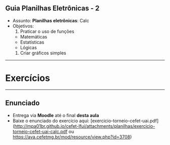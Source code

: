 ## Guia Planilhas Eletrônicas - 2

- Assunto: **Planilhas eletrônicas**: Calc
- Objetivos:
  1. Praticar o uso de funções
    - Matemáticas
    - Estatísticas
    - Lógicas
  1. Criar gráficos simples

---
# Exercícios

---
## Enunciado

- Entrega via **Moodle** até o final **desta aula**
- Baixe o enunciado do exercício aqui:
  [exercicio-torneio-cefet-uai.pdf](http://mpa01br.github.io/cefet-lfui/attachments/planilhas/exercicio-torneio-cefet-uai-calc.pdf ou https://ava.cefetmg.br/mod/resource/view.php?id=3708)
